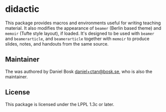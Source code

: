 # didactic

This package provides macros and environments useful for writing teaching 
material. It also modifies the appearance of `beamer` (Berlin based theme) and 
`memoir` (Tufte style layout), if loaded. It's designed to be used with 
`beamer` and `beamerarticle`, and `beamerarticle` together with `memoir` to 
produce slides, notes, and handouts from the same source.

## Maintainer

The was authored by Daniel Bosk <daniel+ctan@bosk.se>, who is also the 
maintainer.

## License

This package is licensed under the LPPL 1.3c or later.
